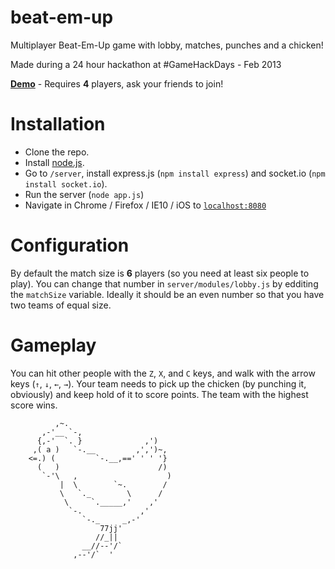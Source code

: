 beat-em-up
==========

Multiplayer Beat-Em-Up game with lobby, matches, punches and a chicken!

Made during a 24 hour hackathon at #GameHackDays - Feb 2013

**[Demo](http://moka.co:8080/)** - Requires **4** players, ask your friends to join!

Installation
==========

* Clone the repo.
* Install [node.js](http://nodejs.org/).
* Go to `/server`, install express.js (`npm install express`) and socket.io (`npm install socket.io`).
* Run the server (`node app.js`)
* Navigate in Chrome / Firefox / IE10 / iOS to [`localhost:8080`](http://localhost:8080)

Configuration
==========
By default the match size is **6** players (so you need at least six people to play). 
You can change that number in `server/modules/lobby.js` by edditing the `matchSize` variable. 
Ideally it should be an even number so that you have two teams of equal size.

Gameplay
==========
You can hit other people with the `Z`, `X`, and `C` keys, and walk with the arrow keys (`↑`, `↓`, `←`, `→`). 
Your team needs to pick up the chicken (by punching it, obviously) and keep hold of it to score points. 
The team with the highest score wins.


              ,~.
           ,-'__ `-,
          {,-'  `. }              ,')
         ,( a )   `-.__         ,',')~,
        <=.) (         `-.__,==' ' ' '}
          (   )                      /)
           `-'\   ,                    )
               |  \        `~.        /
               \   `._        \      /
                \     `._____,'    ,'
                 `-.             ,'
                    `-._     _,-'
                        77jj'
                       //_||
                    __//--'/`          
                  ,--'/`  '

